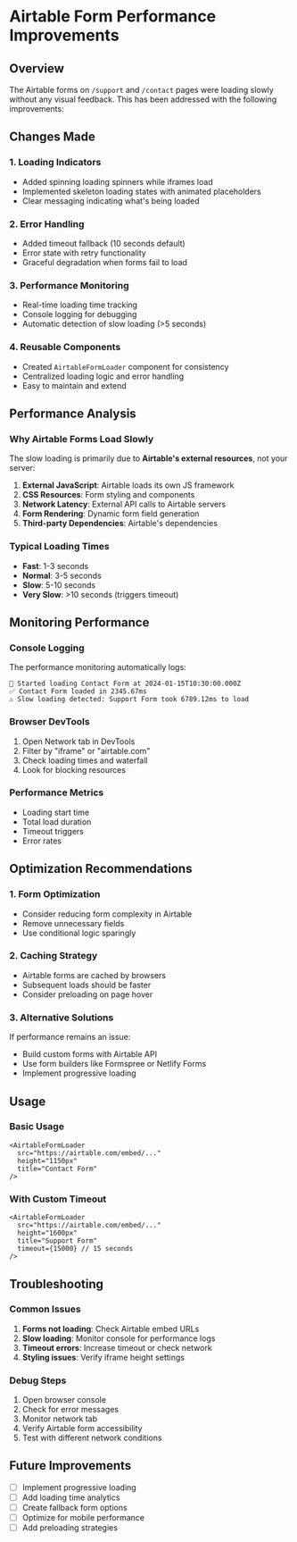 # Airtable Form Performance Improvements

## Overview

The Airtable forms on `/support` and `/contact` pages were loading slowly without any visual feedback. This has been addressed with the following improvements:

## Changes Made

### 1. Loading Indicators
- Added spinning loading spinners while iframes load
- Implemented skeleton loading states with animated placeholders
- Clear messaging indicating what's being loaded

### 2. Error Handling
- Added timeout fallback (10 seconds default)
- Error state with retry functionality
- Graceful degradation when forms fail to load

### 3. Performance Monitoring
- Real-time loading time tracking
- Console logging for debugging
- Automatic detection of slow loading (>5 seconds)

### 4. Reusable Components
- Created `AirtableFormLoader` component for consistency
- Centralized loading logic and error handling
- Easy to maintain and extend

## Performance Analysis

### Why Airtable Forms Load Slowly

The slow loading is primarily due to **Airtable's external resources**, not your server:

1. **External JavaScript**: Airtable loads its own JS framework
2. **CSS Resources**: Form styling and components
3. **Network Latency**: External API calls to Airtable servers
4. **Form Rendering**: Dynamic form field generation
5. **Third-party Dependencies**: Airtable's dependencies

### Typical Loading Times
- **Fast**: 1-3 seconds
- **Normal**: 3-5 seconds  
- **Slow**: 5-10 seconds
- **Very Slow**: >10 seconds (triggers timeout)

## Monitoring Performance

### Console Logging
The performance monitoring automatically logs:
```
🚀 Started loading Contact Form at 2024-01-15T10:30:00.000Z
✅ Contact Form loaded in 2345.67ms
⚠️ Slow loading detected: Support Form took 6789.12ms to load
```

### Browser DevTools
1. Open Network tab in DevTools
2. Filter by "iframe" or "airtable.com"
3. Check loading times and waterfall
4. Look for blocking resources

### Performance Metrics
- Loading start time
- Total load duration
- Timeout triggers
- Error rates

## Optimization Recommendations

### 1. Form Optimization
- Consider reducing form complexity in Airtable
- Remove unnecessary fields
- Use conditional logic sparingly

### 2. Caching Strategy
- Airtable forms are cached by browsers
- Subsequent loads should be faster
- Consider preloading on page hover

### 3. Alternative Solutions
If performance remains an issue:
- Build custom forms with Airtable API
- Use form builders like Formspree or Netlify Forms
- Implement progressive loading

## Usage

### Basic Usage
```tsx
<AirtableFormLoader
  src="https://airtable.com/embed/..."
  height="1150px"
  title="Contact Form"
/>
```

### With Custom Timeout
```tsx
<AirtableFormLoader
  src="https://airtable.com/embed/..."
  height="1600px"
  title="Support Form"
  timeout={15000} // 15 seconds
/>
```

## Troubleshooting

### Common Issues
1. **Forms not loading**: Check Airtable embed URLs
2. **Slow loading**: Monitor console for performance logs
3. **Timeout errors**: Increase timeout or check network
4. **Styling issues**: Verify iframe height settings

### Debug Steps
1. Open browser console
2. Check for error messages
3. Monitor network tab
4. Verify Airtable form accessibility
5. Test with different network conditions

## Future Improvements

- [ ] Implement progressive loading
- [ ] Add loading time analytics
- [ ] Create fallback form options
- [ ] Optimize for mobile performance
- [ ] Add preloading strategies
